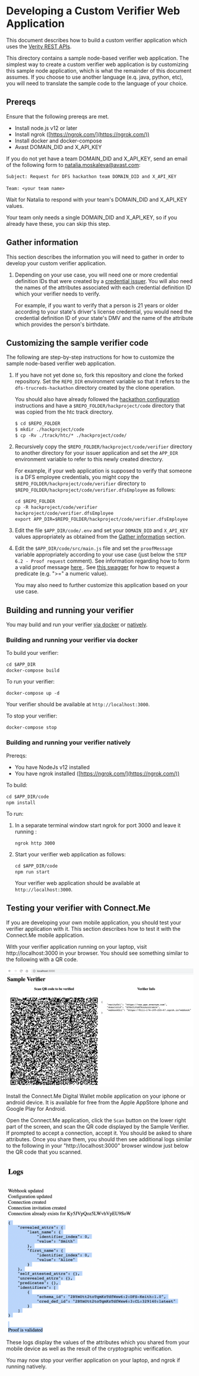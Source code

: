 # Developing a Custom Verifier Web Application

This document describes how to build a custom verifier application which uses the [Verity REST APIs](https://gitlab.com/evernym/verity/verity-sdk#rest-api).

This directory contains a sample node-based verifier web application.  The simplest way to create a custom verifier web application is by customizing this sample node application, which is what the remainder of this document assumes.  If you choose to use another language (e.q. java, python, etc), you will need to translate the sample code to the language of your choice.

## Prereqs

Ensure that the following prereqs are met.

   - Install node.js v12 or later
   - Install ngrok ([https://ngrok.com/](https://ngrok.com/))
   - Install docker and docker-compose
   - Avast DOMAIN_DID and X_API_KEY

If you do not yet have a team DOMAIN_DID and X_API_KEY, send an email of the following form to natalia.moskaleva@avast.com:

   ```
   Subject: Request for DFS hackathon team DOMAIN_DID and X_API_KEY

   Team: <your team name>
   ```

Wait for Natalia to respond with your team's DOMAIN_DID and X_API_KEY values.
   
Your team only needs a single DOMAIN_DID and X_API_KEY, so if you already have these, you can skip this step.

## Gather information

This section describes the information you will need to gather in order to develop your custom verifier application.

1. Depending on your use case, you will need one or more credential definition IDs that were created by a [credential issuer](../issuer/README.md).  You will also need the names of the attributes associated with each credential definition ID which your verifier needs to verify.

   For example, if you want to verify that a person is 21 years or older according to your state's driver's license credential, you would need the credential definition ID of your state's DMV and the name of the attribute which provides the person's birthdate.

## Customizing the sample verifier code

The following are step-by-step instructions for how to customize the sample node-based verifier web application.

1. If you have not yet done so, fork this repository and clone the forked repository.  Set the `REPO_DIR` environment variable so that it refers to the `dfs-trucreds-hackathon` directory created by the clone operation.
   
   You should also have already followed the [hackathon configuration](../../../submission-guides/configuration-instructions.md) instructions and have a `$REPO_FOLDER/hackproject/code` directory that was copied from the htc track directory.

   ```
   $ cd $REPO_FOLDER
   $ mkdir ./hackproject/code
   $ cp -Rv ./track/htc/* ./hackproject/code/
   ```

2. Recursively copy the `$REPO_FOLDER/hackproject/code/verifier` directory to another directory for your issuer application and set the `APP_DIR` environment variable to refer to this newly created directory.

   For example, if your web application is supposed to verify that someone is a DFS employee credentials, you might copy the `$REPO_FOLDER/hackproject/code/verifier` directory to `$REPO_FOLDER/hackproject/code/verifier.dfsEmployee` as follows:

   ```
   cd $REPO_FOLDER
   cp -R hackproject/code/verifier hackproject/code/verifier.dfsEmployee
   export APP_DIR=$REPO_FOLDER/hackproject/code/verifier.dfsEmployee
   ```

3. Edit the file `$APP_DIR/code/.env` and set your `DOMAIN_DID` and `X_API_KEY` values appropriately as obtained from the [Gather information](#gather-information) section.

4. Edit the `$APP_DIR/code/src/main.js` file and set the `proofMessage` variable appropriately according to your use case (just below the `STEP 6.2 - Proof request` comment).  See information regarding how to form a valid proof message [here ](https://github.com/evernym/verity-sdk/blob/main/FAQ.md#proof-restrictions).  See [this swagger](https://app.swaggerhub.com/apis/evernym/verity-rest-api/1.0#/PresentProof/requestProof) for how to request a predicate (e.g. ">=" a numeric value).

   You may also need to further customize this application based on your use case.

## Building and running your verifier

You may build and run your verifier [via docker](#building-and-running-your-verifier-via-docker) or [natively](#building-and-running-your-verifier-natively).

### Building and running your verifier via docker

To build your verifier:

```
cd $APP_DIR
docker-compose build
```

To run your verifier:

```
docker-compose up -d
```

Your verifier should be available at `http://localhost:3000`.

To stop your verifier:

```
docker-compose stop
```

### Building and running your verifier natively

Prereqs:
   - You have NodeJs v12 installed
   - You have ngrok installed ([https://ngrok.com/](https://ngrok.com/))

To build:

```
cd $APP_DIR/code
npm install
```

To run:

1. In a separate terminal window start ngrok for port 3000 and leave it running :

   ```
   ngrok http 3000
   ```

2. Start your verifier web application as follows:

   ```
   cd $APP_DIR/code
   npm run start
   ```

   Your verifier web application should be available at `http://localhost:3000`.

## Testing your verifier with Connect.Me

If you are developing your own mobile application, you should test your verifier application with it.  This section describes how to test it with the Connect.Me mobile application.

With your verifier application running on your laptop, visit http://localhost:3000 in your browser.  You should see something similar to the following with a QR code.

![Sample Verifier](./images/sample-verifier.png)

Install the Connect.Me Digital Wallet mobile application on your iphone or android device.  It is available for free from the Apple AppStore Iphone and Google Play for Android.

Open the Connect.Me application, click the `Scan` button on the lower right part of the screen, and scan the QR code displayed by the Sample Verifier.  If prompted to accept a connection, accept it.  You should be asked to share attributes. Once you share them, you should then see additional logs similar to the following in your "http://localhost:3000" browser window just below the QR code that you scanned.

![Sample Verifier Logs](./images/sample-verifier-logs.png)

These logs display the values of the attributes which you shared from your mobile device as well as the result of the cryptographic verification.

You may now stop your verifier application on your laptop, and ngrok if running natively.